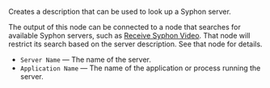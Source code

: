 Creates a description that can be used to look up a Syphon server.

The output of this node can be connected to a node that searches for available Syphon servers, such as [Receive Syphon Video](vuo-node://vuo.syphon.receive). That node will restrict its search based on the server description. See that node for details.

   - `Server Name` — The name of the server.
   - `Application Name` — The name of the application or process running the server.
